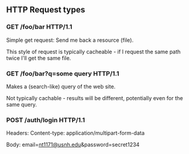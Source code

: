 ## HTTP Request types

### GET /foo/bar HTTP/1.1

Simple get request: Send me back a resource (file).

This style of request is typically cacheable - if I request the
same path twice I'll get the same file.


### GET /foo/bar?q=some query HTTP/1.1

Makes a (search-like) query of the web site.

Not typically cachable - results will be different, potentially
even for the same query.


### POST /auth/login HTTP/1.1

Headers:
Content-type: application/multipart-form-data

Body:
email=nt1171@usnh.edu&password=secret1234



